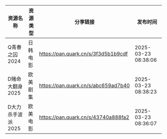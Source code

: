 | 资源名称        | 资源类型 | 分享链接                                | 发布时间                |
| ----------- | ---- | ----------------------------------- | ------------------- |
| Q青春之囚2024   | 日韩电影 | https://pan.quark.cn/s/3f3d5b1b9cdf | 2025-03-23 08:38:06 |
| D赌命大翻身2025  | 欧美剧集 | https://pan.quark.cn/s/abc659ad7b40 | 2025-03-23 08:38:23 |
| D大力杀手波派2025 | 欧美电影 | https://pan.quark.cn/s/43740a888fa2 | 2025-03-23 08:36:07 |
